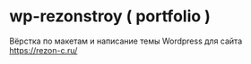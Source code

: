 # wp-rezonstroy ( portfolio )
Вёрстка по макетам и написание темы Wordpress для сайта https://rezon-c.ru/
